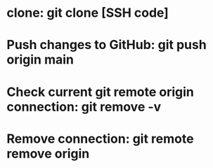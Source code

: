 # clone: git clone [SSH code]
# Push changes to GitHub: git push origin main
# Check current git remote origin connection: git remove -v
# Remove connection: git remote remove origin 
